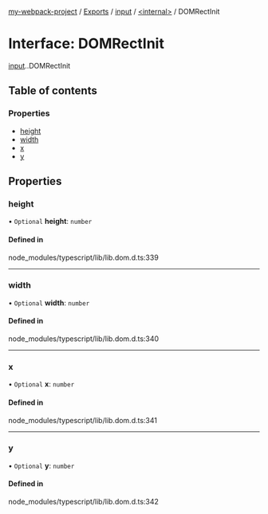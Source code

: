[my-webpack-project](../README.md) / [Exports](../modules.md) / [input](../modules/input.md) / [<internal\>](../modules/input._internal_.md) / DOMRectInit

# Interface: DOMRectInit

[input](../modules/input.md).[<internal>](../modules/input._internal_.md).DOMRectInit

## Table of contents

### Properties

- [height](input._internal_.DOMRectInit.md#height)
- [width](input._internal_.DOMRectInit.md#width)
- [x](input._internal_.DOMRectInit.md#x)
- [y](input._internal_.DOMRectInit.md#y)

## Properties

### height

• `Optional` **height**: `number`

#### Defined in

node_modules/typescript/lib/lib.dom.d.ts:339

___

### width

• `Optional` **width**: `number`

#### Defined in

node_modules/typescript/lib/lib.dom.d.ts:340

___

### x

• `Optional` **x**: `number`

#### Defined in

node_modules/typescript/lib/lib.dom.d.ts:341

___

### y

• `Optional` **y**: `number`

#### Defined in

node_modules/typescript/lib/lib.dom.d.ts:342
